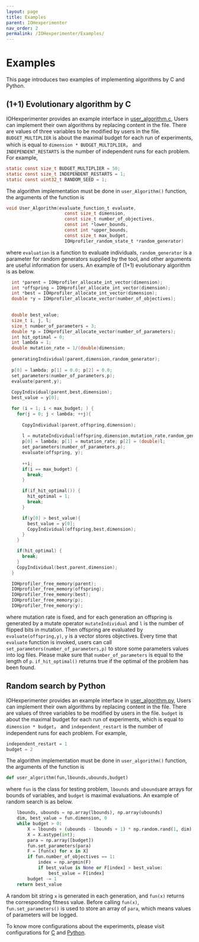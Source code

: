 ```yaml
---
layout: page
title: Examples
parent: IOHexperimenter
nav_order: 2
permalink: /IOHexperimenter/Examples/
--- 
```


Examples
==================================

This page introduces two examples of implementing algorithms by C and Python.

## (1+1) Evolutionary algorithm by C
IOHexperimenter provides an example interface in [user_algorithm.c](https://github.com/IOHprofiler/IOHexperimenter/blob/master/code-experiments/build/c/user_algorithm.c), Users can implement their own algorithms by replacing content in the file. There are values of three variables to be modified by users in the file. `BUDGET_MULTIPLIER` is about the maximal budget for each run of experiments, which is equal to `dimension * BUDGET_MULTIPLIER`， and `INDEPENDENT_RESTARTS` is the number of independent runs for each problem. For example,
```c
static const size_t BUDGET_MULTIPLIER = 50;
static const size_t INDEPENDENT_RESTARTS = 1;
static const uint32_t RANDOM_SEED = 1;
``` 
The algorithm implementation must be done in `user_Algorithm()` function, the arguments of the function is
```c
void User_Algorithm(evaluate_function_t evaluate,
                      const size_t dimension,
                      const size_t number_of_objectives,
                      const int *lower_bounds,
                      const int *upper_bounds,
                      const size_t max_budget,
                      IOHprofiler_random_state_t *random_generator)
```
where `evaluation` is a function to evaluate individuals, `random_generator` is a parameter for random generators supplied by the tool, and other arguments are useful information for users. An example of (1+1) evolutionary algorithm is as below.
```c
  int *parent = IOHprofiler_allocate_int_vector(dimension);
  int *offspring = IOHprofiler_allocate_int_vector(dimension);
  int *best = IOHprofiler_allocate_int_vector(dimension);
  double *y = IOHprofiler_allocate_vector(number_of_objectives);

  
  double best_value;
  size_t i, j, l;
  size_t number_of_parameters = 3;
  double *p = IOHprofiler_allocate_vector(number_of_parameters);
  int hit_optimal = 0;
  int lambda = 1;
  double mutation_rate = 1/(double)dimension;
  
  generatingIndividual(parent,dimension,random_generator);
  
  p[0] = lambda; p[1] = 0.0; p[2] = 0.0;
  set_parameters(number_of_parameters,p);
  evaluate(parent,y);
  
  CopyIndividual(parent,best,dimension);
  best_value = y[0];

  for (i = 1; i < max_budget; ) {
    for(j = 0; j < lambda; ++j){
      
      CopyIndividual(parent,offspring,dimension);
      
      l = mutateIndividual(offspring,dimension,mutation_rate,random_generator);
      p[0] = lambda; p[1] = mutation_rate; p[2] = (double)l;
      set_parameters(number_of_parameters,p);
      evaluate(offspring, y);
      
      ++i;
      if(i == max_budget) {
        break;
      }

      if(if_hit_optimal()) {
        hit_optimal = 1;
        break;
      }

      if(y[0] > best_value){
        best_value = y[0];
        CopyIndividual(offspring,best,dimension);
      }
    }

    if(hit_optimal) {
      break;
    }   
    CopyIndividual(best,parent,dimension);
  }

  IOHprofiler_free_memory(parent);
  IOHprofiler_free_memory(offspring);
  IOHprofiler_free_memory(best);
  IOHprofiler_free_memory(p);
  IOHprofiler_free_memory(y);
```
where mutation rate is fixed, and for each generation an offspring is generated by a mutate operator `mutateIndividual` and `l` is the number of flipped bits in mutation. Then offspring are evaluated by `evaluate(offspring,y)`, `y` is a vector stores objectives. Every time that `evaluate` function is invoked, users can call `set_parameters(number_of_parameters,p)` to store some parameters values into log files. Please make sure that `number_of_parameters` is equal to the length of `p`. `if_hit_optimal()` returns true if the optimal of the problem has been found. 

## Random search by Python
IOHexperimenter provides an example interface in [user_algorithm.py](https://github.com/IOHprofiler/IOHexperimenter/blob/master/code-experiments/build/python/user_algorithm.py), Users can implement their own algorithms by replacing content in the file. There are values of three variables to be modified by users in the file. `budget` is about the maximal budget for each run of experiments, which is equal to `dimension * budget`， and `independent_restart` is the number of independent runs for each problem. For example,
```python
independent_restart = 1
budget = 2 
```

The algorithm implementation must be done in `user_algorithm()` function, the arguments of the function is
```python
def user_algorithm(fun,lbounds,ubounds,budget)
```
where `fun` is the class for testing problem, `lbounds` and `ubounds`are arrays for bounds of variables, and `budget` is maximal evaluations. An example of random search is as below.
```python
    lbounds, ubounds = np.array(lbounds), np.array(ubounds)
    dim, best_value = fun.dimension, 0
    while budget > 0:
        X = lbounds + (ubounds - lbounds + 1) * np.random.rand(1, dim)
        X = X.astype(int);
        para = np.array([budget])
        fun.set_parameters(para)
        F = [fun(x) for x in X]
        if fun.number_of_objectives == 1:
            index = np.argmin(F)
            if best_value is None or F[index] > best_value:
                best_value = F[index]
        budget -= 1
    return best_value
```
A random bit string `x` is generated in each generation, and `fun(x)` returns the corresponding fitness value. Before calling `fun(x)`, `fun.set_parameters()` is used to store an array of `para`, which means values of parameters will be logged. 

To know more configurations about the experiments, please visit configurations for [C](https://github.com/IOHprofiler/IOHexperimenter/tree/master/code-experiments/build/c) and [Python](https://github.com/IOHprofiler/IOHexperimenter/tree/master/code-experiments/build/python).

